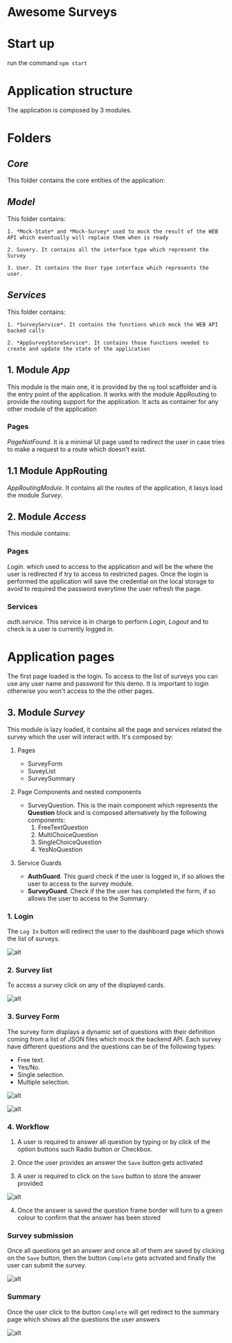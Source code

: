 # Awesome Surveys

# Start up

run the command `npm start`

# Application structure

The application is composed by 3 modules.

# Folders

## _Core_

This folder contains the core entities of the application:

## _Model_

This folder contains:

    1. *Mock-State* and *Mock-Survey* used to mock the result of the WEB API which eventually will replace them when is ready

    2. Suvery. It contains all the interface type which represent the Survey

    3. User. It contains the User type interface which represents the user.

## _Services_

This folder contains:

    1. *SurveyService*. It contains the functions which mock the WEB API backed calls

    2. *AppSurveyStoreService*. It contains those functions needed to create and update the state of the application

## 1. Module _App_

This module is the main one, it is provided by the `ng` tool scaffolder and is the entry point of the application.
It works with the module AppRouting to provide the routing support for the application. It acts as container for any other module of the application

### Pages

*PageNotFound*. It is a minimal UI page used to redirect the user in case tries to make a request to a route which doesn't exist.

## 1.1 Module AppRouting

*AppRoutingModule*. It contains all the routes of the application, it lasys load the module _Survey_.

## 2. Module _Access_

This module contains:

### Pages

*Login*. which used to access to the application and will be the where the user is redirected if try to access to restricted pages. Once the login is performed the application will save the credential on the local storage to avoid to required the password everytime the user refresh the page.

### Services

*auth.service*. This service is in charge to perform *Login*, *Logout* and to check is a user is currently logged in.

# Application pages

The first page loaded is the login. To access to the list of surveys you can use any user name and password for this demo. It is important to login otherwise you won't access to the the other pages.

## 3. Module _Survey_

This module is lazy loaded, it contains all the page and services related the survey which the user will interact with. It's composed by:

1. Pages

   - SurveyForm
   - SuveyList
   - SurveySummary

2. Page Components and nested components

   - SurveyQuestion. This is the main component which represents the **Question** block and is composed alternatively by the following components:
     1. FreeTextQuestion
     2. MultiChoiceQuestion
     3. SingleChoiceQuestion
     4. YesNoQuestion

3. Service Guards

   - **AuthGuard**. This guard check if the user is logged in, if so allows the user to access to the survey module.
   - **SurveyGuard**. Check if the the user has completed the form, if so allows the user to access to the Summary.

### 1. Login

The `Log In` button will redirect the user to the dashboard page which shows the list of surveys.

![alt](./docs/1_login.png)

### 2. Survey list

To access a survey click on any of the displayed cards.

![alt](./docs/2_survey-list.png)

### 3. Survey Form

The survey form displays a dynamic set of questions with their definition coming from a list of JSON files which mock the backend API. Each survey have different questions and the questions can be of the following types:

- Free text.
- Yes/No.
- Single selection.
- Multiple selection.

![alt](./docs/3_survey-form-a.png)

![alt](./docs/4_survey-form-b.png)

### 4. Workflow

1. A user is required to answer all question by typing or by click of the option buttons such Radio button or Checkbox.

2. Once the user provides an answer the `Save` button gets activated

3. A user is required to click on the `Save` button to store the answer provided

![alt](./docs/5_survey-form-all-given-answers.png)

4. Once the answer is saved the question frame border will turn to a green colour to confirm that the answer has been stored

### Survey submission

Once all questions get an answer and once all of them are saved by clicking on the `Save` button, then the button `Complete` gets actvated and finally the user can submit the survey.

![alt](./docs/6_survey-form-all-given-answers-saved.png)

### Summary

Once the user click to the button `Complete` will get redirect to the summary page which shows all the questions the user answers

![alt](./docs/7_summary.png)
